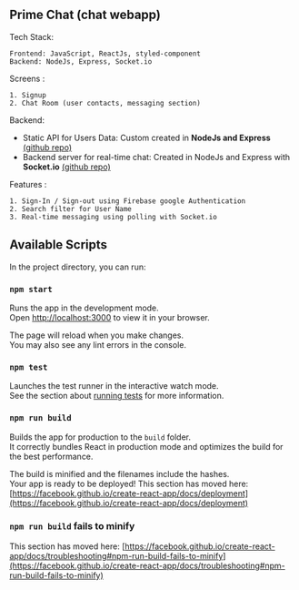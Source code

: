 ## Prime Chat (chat webapp)
Tech Stack:
```
Frontend: JavaScript, ReactJs, styled-component
Backend: NodeJs, Express, Socket.io
```
Screens : 
```
1. Signup
2. Chat Room (user contacts, messaging section)
```
Backend:

- Static API for Users Data: Custom created in <b>NodeJs and Express</b> <a target="_blank" href='https://github.com/Chiragmodi01/quizapp-backend'>(github repo)</a>
- Backend server for real-time chat: Created in NodeJs and Express with <b>Socket.io</b> <a target="_blank" href='https://github.com/Chiragmodi01/primechat-server'>(github repo)</a>


Features : 
```
1. Sign-In / Sign-out using Firebase google Authentication
2. Search filter for User Name
3. Real-time messaging using polling with Socket.io
```

## Available Scripts

In the project directory, you can run:

### `npm start`

Runs the app in the development mode.\
Open [http://localhost:3000](http://localhost:3000) to view it in your browser.

The page will reload when you make changes.\
You may also see any lint errors in the console.

### `npm test`

Launches the test runner in the interactive watch mode.\
See the section about [running tests](https://facebook.github.io/create-react-app/docs/running-tests) for more information.

### `npm run build`

Builds the app for production to the `build` folder.\
It correctly bundles React in production mode and optimizes the build for the best performance.

The build is minified and the filenames include the hashes.\
Your app is ready to be deployed!
This section has moved here: [https://facebook.github.io/create-react-app/docs/deployment](https://facebook.github.io/create-react-app/docs/deployment)

### `npm run build` fails to minify

This section has moved here: [https://facebook.github.io/create-react-app/docs/troubleshooting#npm-run-build-fails-to-minify](https://facebook.github.io/create-react-app/docs/troubleshooting#npm-run-build-fails-to-minify)
